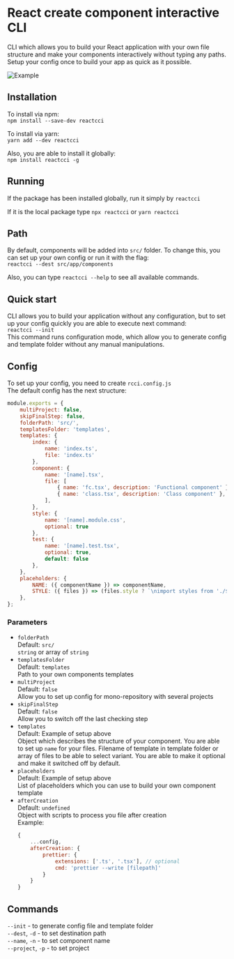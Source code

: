 # React create component interactive CLI
CLI which allows you to build your React application with your own file structure and make your components interactively without typing any paths.
Setup your config once to build your app as quick as it possible.

![Example](https://raw.githubusercontent.com/coolassassin/reactcci/master/readme-example.gif)

## Installation
To install via npm:  
```npm install --save-dev reactcci```  

To install via yarn:  
```yarn add --dev reactcci```

Also, you are able to install it globally:  
```npm install reactcci -g```

## Running
If the package has been installed globally, run it simply by `reactcci`

If it is the local package type `npx reactcci` or `yarn reactcci`

## Path
By default, components will be added into `src/` folder. To change this, you can set up your own config or run it with the flag:  
```reactcci --dest src/app/components```

Also, you can type `reactcci --help` to see all available commands.

## Quick start
CLI allows you to build your application without any configuration, 
but to set up your config quickly you are able to execute next command:  
`reactcci --init`  
This command runs configuration mode, 
which allow you to generate config and template folder without any manual manipulations.

## Config
To set up your config, you need to create `rcci.config.js`  
The default config has the next structure:
```javascript
module.exports = {
    multiProject: false,
    skipFinalStep: false,
    folderPath: 'src/',
    templatesFolder: 'templates',
    templates: {
        index: {
            name: 'index.ts',
            file: 'index.ts'
        },
        component: {
            name: '[name].tsx',
            file: [
                { name: 'fc.tsx', description: 'Functional component' },
                { name: 'class.tsx', description: 'Class component' },
            ],
        },
        style: {
            name: '[name].module.css',
            optional: true
        },
        test: {
            name: '[name].test.tsx',
            optional: true,
            default: false
        },
    },
    placeholders: {
        NAME: ({ componentName }) => componentName,
        STYLE: ({ files }) => (files.style ? `\nimport styles from './${files.style.name}';` : ''),
    },
};
```

### Parameters

- `folderPath`  
Default: `src/`  
`string` or array of `string`  
- `templatesFolder`  
Default: `templates`  
Path to your own components templates
- `multiProject`  
Default: `false`  
Allow you to set up config for mono-repository with several projects
- `skipFinalStep`  
Default: `false`  
Allow you to switch off the last checking step  
- `templates`  
Default: Example of setup above  
Object which describes the structure of your component. 
You are able to set up `name` for your files. 
Filename of template in template folder or array of files to be able to select variant. 
You are able to make it optional and make it switched off by default.
- `placeholders`  
Default: Example of setup above  
List of placeholders which you can use to build your own component template
- `afterCreation`  
Default: `undefined`  
Object with scripts to process you file after creation  
Example:  
    ```javascript
    {
        ...config,
        afterCreation: {                
            prettier: {
                extensions: ['.ts', '.tsx'], // optional
                cmd: 'prettier --write [filepath]'
            }
        }
    }
    ```
  
## Commands
`--init` - to generate config file and template folder  
`--dest`, `-d` - to set destination path  
`--name`, `-n` - to set component name  
`--project`, `-p` - to set project